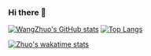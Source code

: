 ### Hi there 👋
[![WangZhuo's GitHub stats](https://readme-stats-virid.vercel.app/api?username=WangZhuo2015&count_private=true&include_all_commits=true)](https://github.com/anuraghazra/github-readme-stats)
[![Top Langs](https://readme-stats-virid.vercel.app/api/top-langs/?username=WangZhuo2015&hide=JavaScript)](https://github.com/anuraghazra/github-readme-stats)

[![Zhuo's wakatime stats](https://readme-stats-virid.vercel.app/api/wakatime?username=WangZhuo2015)](https://github.com/anuraghazra/github-readme-stats)
<!--
**WangZhuo2015/WangZhuo2015** is a ✨ _special_ ✨ repository because its `README.md` (this file) appears on your GitHub profile.

Here are some ideas to get you started:

- 🔭 I’m currently working on ...
- 🌱 I’m currently learning ...
- 👯 I’m looking to collaborate on ...
- 🤔 I’m looking for help with ...
- 💬 Ask me about ...
- 📫 How to reach me: ...
- 😄 Pronouns: ...
- ⚡ Fun fact: ...
-->
